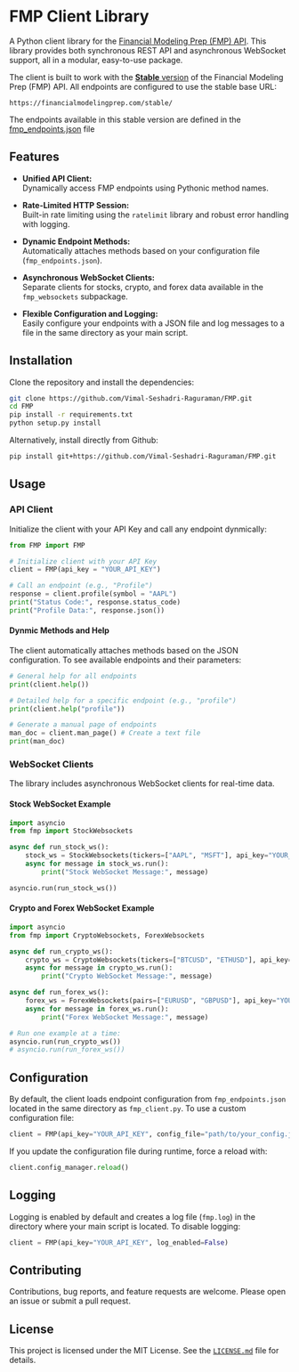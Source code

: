 # FMP Client Library
A Python client library for the [Financial Modeling Prep (FMP) API](https://financialmodelingprep.com/). This library provides both synchronous REST API and asynchronous WebSocket support, all in a modular, easy-to-use package.

The client is built to work with the [**Stable** version](https://site.financialmodelingprep.com/developer/docs/stable) of the Financial Modeling Prep (FMP) API. All endpoints are configured to use the stable base URL:
```arduino
https://financialmodelingprep.com/stable/
```
The endpoints available in this stable version are defined in the [fmp_endpoints.json](https://github.com/Vimal-Seshadri-Raguraman/FMP/blob/main/FMP/fmp_endpoints.json) file

## Features

- **Unified API Client:**  
  Dynamically access FMP endpoints using Pythonic method names.

- **Rate-Limited HTTP Session:**  
  Built-in rate limiting using the `ratelimit` library and robust error handling with logging.

- **Dynamic Endpoint Methods:**  
  Automatically attaches methods based on your configuration file (`fmp_endpoints.json`).

- **Asynchronous WebSocket Clients:**  
  Separate clients for stocks, crypto, and forex data available in the `fmp_websockets` subpackage.

- **Flexible Configuration and Logging:**  
  Easily configure your endpoints with a JSON file and log messages to a file in the same directory as your main script.

## Installation

Clone the repository and install the dependencies:

```bash
git clone https://github.com/Vimal-Seshadri-Raguraman/FMP.git
cd FMP
pip install -r requirements.txt
python setup.py install
```
Alternatively, install directly from Github:
```bash
pip install git+https://github.com/Vimal-Seshadri-Raguraman/FMP.git
```

## Usage
### API Client
Initialize the client with your API Key and call any endpoint dynmically:
```python
from FMP import FMP

# Initialize client with your API Key
client = FMP(api_key = "YOUR_API_KEY")

# Call an endpoint (e.g., "Profile")
response = client.profile(symbol = "AAPL")
print("Status Code:", response.status_code)
print("Profile Data:", response.json())
```
#### Dynmic Methods and Help
The client automatically attaches methods based on the JSON configuration. To see available endpoints and their parameters:
```python
# General help for all endpoints
print(client.help())

# Detailed help for a specific endpoint (e.g., "profile")
print(client.help("profile"))

# Generate a manual page of endpoints
man_doc = client.man_page() # Create a text file
print(man_doc)
```
### WebSocket Clients
The library includes asynchronous WebSocket clients for real-time data.
#### Stock WebSocket Example
```python
import asyncio
from fmp import StockWebsockets

async def run_stock_ws():
    stock_ws = StockWebsockets(tickers=["AAPL", "MSFT"], api_key="YOUR_API_KEY")
    async for message in stock_ws.run():
        print("Stock WebSocket Message:", message)

asyncio.run(run_stock_ws())
```
#### Crypto and Forex WebSocket Example
```python
import asyncio
from fmp import CryptoWebsockets, ForexWebsockets

async def run_crypto_ws():
    crypto_ws = CryptoWebsockets(tickers=["BTCUSD", "ETHUSD"], api_key="YOUR_API_KEY")
    async for message in crypto_ws.run():
        print("Crypto WebSocket Message:", message)

async def run_forex_ws():
    forex_ws = ForexWebsockets(pairs=["EURUSD", "GBPUSD"], api_key="YOUR_API_KEY")
    async for message in forex_ws.run():
        print("Forex WebSocket Message:", message)

# Run one example at a time:
asyncio.run(run_crypto_ws())
# asyncio.run(run_forex_ws())
```
## Configuration
By default, the client loads endpoint configuration from ```fmp_endpoints.json``` located in the same directory as ```fmp_client.py```. To use a custom configuration file:
```python
client = FMP(api_key="YOUR_API_KEY", config_file="path/to/your_config.json")
```
If you update the configuration file during runtime, force a reload with:
```python
client.config_manager.reload()
```
## Logging
Logging is enabled by default and creates a log file (```fmp.log```) in the directory where your main script is located. To disable logging:
```python
client = FMP(api_key="YOUR_API_KEY", log_enabled=False)
```
## Contributing
Contributions, bug reports, and feature requests are welcome. Please open an issue or submit a pull request.
## License
This project is licensed under the MIT License. See the [```LICENSE.md```](https://github.com/Vimal-Seshadri-Raguraman/FMP/blob/main/LICENSE) file for details.
